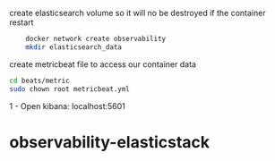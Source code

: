 
create elasticsearch volume so it will no be destroyed if the container restart
```bash
    docker network create observability 
    mkdir elasticsearch_data

```

create metricbeat file to access our container data
```bash
cd beats/metric
sudo chown root metricbeat.yml 
```

1 - Open kibana:
    localhost:5601

# observability-elasticstack

